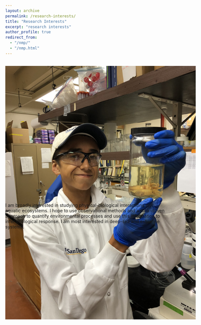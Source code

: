 ```yaml
---
layout: archive
permalink: /research-interests/
title: "Research Interests"
excerpt: "research interests"
author_profile: true
redirect_from: 
  - "/nmp/"
  - "/nmp.html"
---
```


<br>
<center>
    <div style="width:600px; height:400px">
        <img src="/images/squid.JPG"/>
    </div>
</center>
<br>

I am broadly interested in studying physical-biological interactions in aquatic ecosystems. I hope to use observational methods and a data-driven approach to quantify environmental processes and use this information to infer ecological response. I am most interested in deep-sea and estuarine systems.
